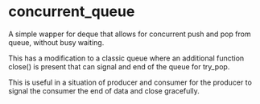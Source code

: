 # concurrent_queue
A simple wapper for deque that allows for concurrent push and pop from queue, without busy waiting.

This has a modification to a classic queue where an additional function close()
is present that can signal and end of the queue for try_pop.

This is useful in a situation of producer and consumer for the producer
to signal the consumer the end of data and close gracefully.
